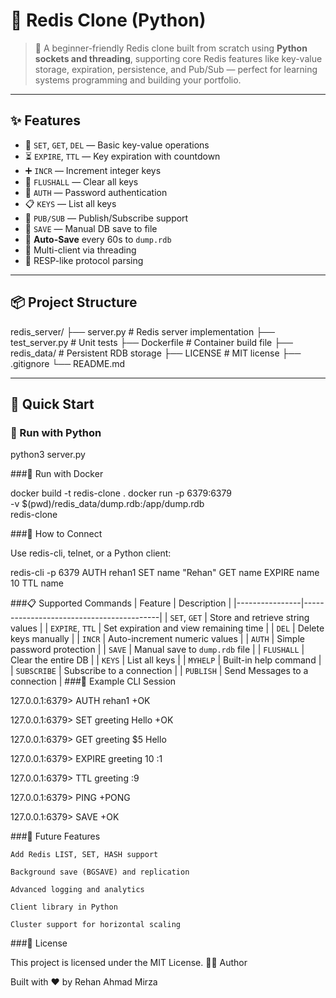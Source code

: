 # 🔁 Redis Clone (Python)

> 🚀 A beginner-friendly Redis clone built from scratch using **Python sockets and threading**, supporting core Redis features like key-value storage, expiration, persistence, and Pub/Sub — perfect for learning systems programming and building your portfolio.

---

## ✨ Features

- 📝 `SET`, `GET`, `DEL` — Basic key-value operations  
- ⏳ `EXPIRE`, `TTL` — Key expiration with countdown  
- ➕ `INCR` — Increment integer keys  
- 🛑 `FLUSHALL` — Clear all keys  
- 🔐 `AUTH` — Password authentication  
- 📋 `KEYS` — List all keys  
- 🔔 `PUB/SUB` — Publish/Subscribe support  
- 💾 `SAVE` — Manual DB save to file  
- 💾 **Auto-Save** every 60s to `dump.rdb`  
- 🔌 Multi-client via threading  
- 🧠 RESP-like protocol parsing  

---

## 📦 Project Structure

redis_server/
├── server.py # Redis server implementation
├── test_server.py # Unit tests
├── Dockerfile # Container build file
├── redis_data/ # Persistent RDB storage
├── LICENSE # MIT license
├── .gitignore
└── README.md


---

## 🚀 Quick Start

### 🐍 Run with Python


python3 server.py

###🐳 Run with Docker

docker build -t redis-clone .
docker run -p 6379:6379 \
  -v $(pwd)/redis_data/dump.rdb:/app/dump.rdb \
  redis-clone

###📡 How to Connect

Use redis-cli, telnet, or a Python client:

redis-cli -p 6379
AUTH rehan1
SET name "Rehan"
GET name
EXPIRE name 10
TTL name

###📋 Supported Commands
| Feature         | Description                              |
|----------------|------------------------------------------|
| `SET`, `GET`    | Store and retrieve string values         |
| `EXPIRE`, `TTL` | Set expiration and view remaining time   |
| `DEL`           | Delete keys manually                     |
| `INCR`          | Auto-increment numeric values            |
| `AUTH`          | Simple password protection               |
| `SAVE`          | Manual save to `dump.rdb` file           |
| `FLUSHALL`      | Clear the entire DB                      |
| `KEYS`          | List all keys                            |
| `MYHELP`        | Built-in help command                    |
| `SUBSCRIBE`     | Subscribe to a connection                |
| `PUBLISH`       | Send Messages to a connection            |
###🧪 Example CLI Session

127.0.0.1:6379> AUTH rehan1
+OK

127.0.0.1:6379> SET greeting Hello
+OK

127.0.0.1:6379> GET greeting
$5
Hello

127.0.0.1:6379> EXPIRE greeting 10
:1

127.0.0.1:6379> TTL greeting
:9

127.0.0.1:6379> PING
+PONG

127.0.0.1:6379> SAVE
+OK

###🔮 Future Features

    Add Redis LIST, SET, HASH support

    Background save (BGSAVE) and replication

    Advanced logging and analytics

    Client library in Python

    Cluster support for horizontal scaling

###📜 License

This project is licensed under the MIT License.
👨‍💻 Author

Built with ❤️ by Rehan Ahmad Mirza
